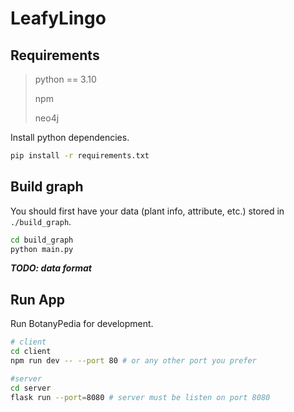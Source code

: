 # LeafyLingo

## Requirements
> python == 3.10
>
> npm
>
> neo4j

Install python dependencies.
```bash
pip install -r requirements.txt
```

## Build graph
You should first have your data (plant info, attribute, etc.) stored in `./build_graph`.
```bash
cd build_graph
python main.py
```

**_TODO: data format_**

## Run App
Run BotanyPedia for development.
```bash
# client
cd client
npm run dev -- --port 80 # or any other port you prefer

#server
cd server
flask run --port=8080 # server must be listen on port 8080
```